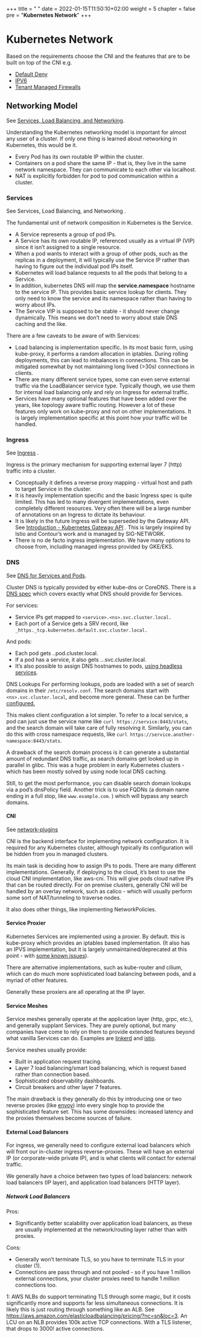 +++
title = " "
date = 2022-01-15T11:50:10+02:00
weight = 5
chapter = false
pre = "<b>Kubernetes Network</b>"
+++

# Kubernetes Network

Based on the requirements choose the CNI and the features that are to be built on top of the CNI e.g. 
* [Default Deny](./feature-default-deny/)
* [IPV6](./feature-ipv6/)
* [Tenant Managed Firewalls](./feature-tenant-managed-firewalls/)


## Networking Model
See [Services, Load Balancing, and Networking](https://kubernetes.io/docs/concepts/services-networking/).

Understanding the Kubernetes networking model is important for almost any user of a cluster. If only one thing is learned about networking in Kubernetes, this would be it.

* Every Pod has its own routable IP within the cluster.
* Containers on a pod share the same IP - that is, they live in the same network namespace. They can communicate to each other via localhost.
* NAT is explicitly forbidden for pod to pod communication within a cluster.

### Services
See Services, Load Balancing, and Networking .

The fundamental unit of network composition in Kubernetes is the Service.

* A Service represents a group of pod IPs.
* A Service has its own routable IP, referenced usually as a virtual IP (VIP) since it isn’t assigned to a single resource.
* When a pod wants to interact with a group of other pods, such as the replicas in a deployment, it will typically use the Service IP rather than having to figure out the individual pod IPs itself.
* Kubernetes will load balance requests to all the pods that belong to a Service.
* In addition, kubernetes DNS will map the **service.namespace** hostname to the service IP. This provides basic service lookup for clients. They only need to know the service and its namespace rather than having to worry about IPs.
* The Service VIP is supposed to be stable - it should never change dynamically. This means we don’t need to worry about stale DNS caching and the like.

There are a few caveats to be aware of with Services:
* Load balancing is implementation specific. In its most basic form, using kube-proxy, it performs a random allocation in iptables. During rolling deployments, this can lead to imbalances in connections. This can be mitigated somewhat by not maintaining long lived (>30s) connections in clients.
* There are many different service types, some can even serve external traffic via the LoadBalancer service type. Typically though, we use them for internal load balancing only and rely on Ingress for external traffic.
* Services have many optional features that have been added over the years, like topology aware traffic routing. However a lot of these features only work on kube-proxy and not on other implementations. It is largely implementation specific at this point how your traffic will be handled. 

### Ingress
See [Ingress](https://kubernetes.io/docs/concepts/services-networking/ingress/) .

Ingress is the primary mechanism for supporting external layer 7 (http) traffic into a cluster.

* Conceptually it defines a reverse proxy mapping - virtual host and path to target Service in the cluster.
* It is heavily implementation specific and the basic Ingress spec is quite limited. This has led to many divergent implementations, even completely different resources. Very often there will be a large number of annotations on an Ingress to dictate its behaviour.
* It is likely in the future Ingress will be superseded by the Gateway API. See [Introduction - Kubernetes Gateway API](https://gateway-api.sigs.k8s.io/) . This is largely inspired by Istio and Contour’s work and is managed by SIG-NETWORK.
* There is no de facto ingress implementation. We have many options to choose from, including managed ingress provided by GKE/EKS.

### DNS

See [DNS for Services and Pods](https://kubernetes.io/docs/concepts/services-networking/dns-pod-service/).

Cluster DNS is typically provided by either kube-dns or CoreDNS. There is a [DNS spec](https://github.com/kubernetes/dns/blob/master/docs/specification.md) which covers exactly what DNS should provide for Services.

For services:

* Service IPs get mapped to `<service>.<ns>.svc.cluster.local.`
* Each port of a Service gets a SRV record, like `_https._tcp.kubernetes.default.svc.cluster.local.`

And pods:

* Each pod gets <pod-ip-address>.<ns>.pod.cluster.local.
* If a pod has a service, it also gets <pod-ip-address>.<service>.<ns>.svc.cluster.local.
* It’s also possible to assign DNS hostnames to pods, [using headless services](https://kubernetes.io/docs/concepts/services-networking/dns-pod-service/#pod-s-hostname-and-subdomain-fields). 

DNS Lookups
For performing lookups, pods are loaded with a set of search domains in their `/etc/resolv.conf`. The search domains start with `<ns>.svc.cluster.local`, and become more general. These can be further [configured.](https://kubernetes.io/docs/concepts/services-networking/dns-pod-service/#pod-dns-config)

This makes client configuration a lot simpler. To refer to a local service, a pod can just use the service name like `curl https://service:8443/stats`, and the search domain will take care of fully resolving it. Similarly, you can do this with cross namespace requests, like `curl https://service.another-namespace:8443/stats`.

A drawback of the search domain process is it can generate a substantial amount of redundant DNS traffic, as search domains get looked up in parallel in glibc. This was a huge problem in early Kubernetes clusters - which has been mostly solved by using node local DNS caching.

Still, to get the most performance, you can disable search domain lookups via a pod’s dnsPolicy field. Another trick is to use FQDNs (a domain name ending in a full stop, like `www.example.com`. ) which will bypass any search domains.

#### CNI
See [network-plugins](https://kubernetes.io/docs/concepts/extend-kubernetes/compute-storage-net/network-plugins/.)

CNI is the backend interface for implementing network configuration. It is required for any Kubernetes cluster, although typically its configuration will be hidden from you in managed clusters.

Its main task is deciding how to assign IPs to pods. There are many different implementations. Generally, if deploying to the cloud, it’s best to use the cloud CNI implementation, like aws-cni. This will give pods cloud native IPs that can be routed directly. For on premise clusters, generally CNI will be handled by an overlay network, such as calico - which will usually perform some sort of NAT/tunneling to traverse nodes.

It also does other things, like implementing NetworkPolicies.

#### Service Proxier
Kubernetes Services are implemented using a proxier. By default. this is kube-proxy which provides an iptables based implementation. (It also has an IPVS implementation, but it is largely unmaintained/deprecated at this point - with [some known issues](https://github.com/kubernetes/kubernetes/issues/72236)).

There are alternative implementations, such as kube-router and cilium, which can do much more sophisticated load balancing between pods, and a myriad of other features.

Generally these proxiers are all operating at the IP layer.

#### Service Meshes
Service meshes generally operate at the application layer (http, grpc, etc.), and generally supplant Services. They are purely optional, but many companies have come to rely on them to provide extended features beyond what vanilla Services can do. Examples are [linkerd](https://linkerd.io/) and [istio](https://istio.io/).

Service meshes usually provide:
* Built in application request tracing.
* Layer 7 load balancing/smart load balancing, which is request based rather than connection based.
* Sophisticated observability dashboards.
* Circuit breakers and other layer 7 features.

The main drawback is they generally do this by introducing one or two reverse proxies (like [envoy](https://www.envoyproxy.io/)) into every single hop to provide the sophisticated feature set. This has some downsides: increased latency and the proxies themselves become sources of failure.

#### External Load Balancers
For ingress, we generally need to configure external load balancers which will front our in-cluster ingress reverse-proxies. These will have an external IP (or corporate-wide private IP), and is what clients will contact for external traffic.

We generally have a choice between two types of load balancers: network load balancers (IP layer), and application load balancers (HTTP layer).

##### Network Load Balancers
Pros:
* Significantly better scalability over application load balancers, as these are usually implemented at the network/routing layer rather than with proxies.

Cons:
* Generally won’t terminate TLS, so you have to terminate TLS in your cluster (1).
* Connections are pass through and not pooled - so if you have 1 million external connections, your cluster proxies need to handle 1 million connections too.

1: AWS NLBs do support terminating TLS through some magic, but it costs significantly more and supports far less simultaneous connections. It is likely this is just routing through something like an ALB. See https://aws.amazon.com/elasticloadbalancing/pricing/?nc=sn&loc=3. An LCU on an NLB provides 100k active TCP connections. With a TLS listener, that drops to 3000! active connections.
